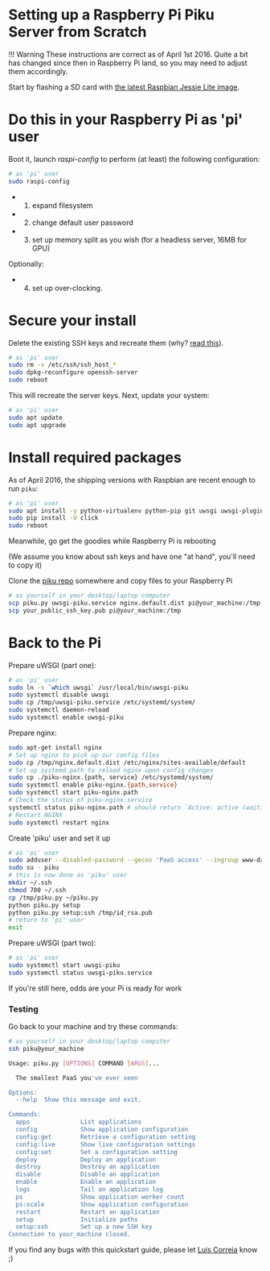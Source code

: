 # Setting up a Raspberry Pi Piku Server from Scratch

!!! Warning
    These instructions are correct as of April 1st 2016. Quite a bit has changed since then in Raspberry Pi land, so you may need to adjust them accordingly.

Start by flashing a SD card with [the latest Raspbian Jessie Lite image](https://www.raspberrypi.org/downloads/raspbian/).

# Do this in your Raspberry Pi as 'pi' user

Boot it, launch *raspi-config* to perform (at least) the following configuration:

```bash
# as 'pi' user
sudo raspi-config
```

* 1) expand filesystem 
* 2) change default user password
* 3) set up memory split as you wish (for a headless server, 16MB for GPU)

Optionally:

* 4) set up over-clocking.

# Secure your install

Delete the existing SSH keys and recreate them (why? [read this](https://www.raspberrypi.org/forums/viewtopic.php?t=126892)).

```bash
# as 'pi' user
sudo rm -v /etc/ssh/ssh_host_*
sudo dpkg-reconfigure openssh-server
sudo reboot
```

This will recreate the server keys. Next, update your system:

```bash
# as 'pi' user
sudo apt update
sudo apt upgrade
```

# Install required packages

As of April 2016, the shipping versions with Raspbian are recent enough to run `piku`:

```bash
# as 'pi' user
sudo apt install -y python-virtualenv python-pip git uwsgi uwsgi-plugin-python nginx
sudo pip install -U click
sudo reboot
```
 Meanwhile, go get the goodies while Raspberry Pi is rebooting

(We assume you know about ssh keys and have one "at hand", you'll need to copy it)

Clone the [piku repo](https://github.com/piku/piku) somewhere and copy files to your Raspberry Pi

```bash
# as yourself in your desktop/laptop computer
scp piku.py uwsgi-piku.service nginx.default.dist pi@your_machine:/tmp
scp your_public_ssh_key.pub pi@your_machine:/tmp
```

# Back to the Pi

Prepare uWSGI (part one):
```bash
# as 'pi' user
sudo ln -s `which uwsgi` /usr/local/bin/uwsgi-piku
sudo systemctl disable uwsgi
sudo cp /tmp/uwsgi-piku.service /etc/systemd/system/
sudo systemctl daemon-reload
sudo systemctl enable uwsgi-piku
```

Prepare nginx:

```bash
sudo apt-get install nginx
# Set up nginx to pick up our config files
sudo cp /tmp/nginx.default.dist /etc/nginx/sites-available/default
# Set up systemd.path to reload nginx upon config changes
sudo cp ./piku-nginx.{path, service} /etc/systemd/system/
sudo systemctl enable piku-nginx.{path,service}
sudo systemctl start piku-nginx.path
# Check the status of piku-nginx.service
systemctl status piku-nginx.path # should return `Active: active (waiting)`
# Restart NGINX
sudo systemctl restart nginx
```

Create 'piku' user and set it up

```bash
# as 'pi' user
sudo adduser --disabled-password --gecos 'PaaS access' --ingroup www-data piku
sudo su - piku
# this is now done as 'piku' user
mkdir ~/.ssh
chmod 700 ~/.ssh
cp /tmp/piku.py ~/piku.py
python piku.py setup
python piku.py setup:ssh /tmp/id_rsa.pub
# return to 'pi' user
exit
```

Prepare uWSGI (part two):

```bash
# as 'pi' user
sudo systemctl start uwsgi-piku
sudo systemctl status uwsgi-piku.service
```
If you're still here, odds are your Pi is ready for work

### Testing

Go back to your machine and try these commands:

```bash
# as yourself in your desktop/laptop computer
ssh piku@your_machine

Usage: piku.py [OPTIONS] COMMAND [ARGS]...

  The smallest PaaS you've ever seen

Options:
  --help  Show this message and exit.

Commands:
  apps              List applications
  config            Show application configuration
  config:get        Retrieve a configuration setting
  config:live       Show live configuration settings
  config:set        Set a configuration setting
  deploy            Deploy an application
  destroy           Destroy an application
  disable           Disable an application
  enable            Enable an application
  logs              Tail an application log
  ps                Show application worker count
  ps:scale          Show application configuration
  restart           Restart an application
  setup             Initialize paths
  setup:ssh         Set up a new SSH key
Connection to your_machine closed.
```

If you find any bugs with this quickstart guide, please let [Luis Correia](http://twitter.com/luisfcorreia) know ;)

